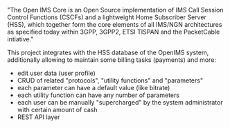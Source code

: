 "The Open IMS Core is an Open Source implementation of IMS Call Session Control Functions (CSCFs) and a lightweight Home Subscriber Server (HSS), which together form the core elements of all IMS/NGN architectures as specified today within 3GPP, 3GPP2, ETSI TISPAN and the PacketCable intiative."

This project integrates with the HSS database of the OpenIMS system, additionally allowing to maintain some billing tasks (payments) and more:
- edit user data (user profile)
- CRUD of related "protocols", "utility functions" and "parameters"
- each parameter can have a default value (like bitrate)
- each utility function can have any number of parameters
- each user can be manually "supercharged" by the system administrator with certain amount of cash
- REST API layer

